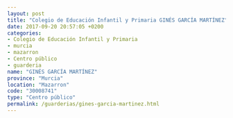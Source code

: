 ```yaml
---
layout: post
title: "Colegio de Educación Infantil y Primaria GINÉS GARCÍA MARTÍNEZ"
date: 2017-09-20 20:57:05 +0200
categories:
- Colegio de Educación Infantil y Primaria
- murcia
- mazarron
- Centro público
- guarderia
name: "GINÉS GARCÍA MARTÍNEZ"
province: "Murcia"
location: "Mazarron"
code: "30008741"
type: "Centro público"
permalink: /guarderias/gines-garcia-martinez.html
---
```

